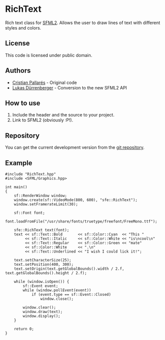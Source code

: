 ﻿RichText
========

Rich text class for [SFML2](https://github.com/LaurentGomila/SFML/). Allows the
user to draw lines of text with different styles and colors.

License
-------

This code is licensed under public domain.

Authors
-------

* [Cristian Pallarés](https://github.com/Skyrpex) - Original code
* [Lukas Dürrenberger](https://github.com/eXpl0it3r/) - Conversion to the new SFML2 API

How to use
----------

1. Include the header and the source to your project.
2. Link to SFML2 (obviously :P!).

Repository
----------

You can get the current development version from the [git repository](https://github.com/Skyrpex/RichText).

Example
-------

    #include "RichText.hpp"
    #include <SFML/Graphics.hpp>
     
    int main()
    {
        sf::RenderWindow window;
        window.create(sf::VideoMode(800, 600), "sfe::RichText");
        window.setFramerateLimit(30);

        sf::Font font;
        font.loadFromFile("/usr/share/fonts/truetype/freefont/FreeMono.ttf");

        sfe::RichText text(font);
        text << sf::Text::Bold       << sf::Color::Cyan  << "This "
             << sf::Text::Italic     << sf::Color::White << "is\ncool\n"
             << sf::Text::Regular    << sf::Color::Green << "mate"
             << sf::Color::White     << ".\n"
             << sf::Text::Underlined << "I wish I could lick it!";
     
        text.setCharacterSize(25);
        text.setPosition(400, 300);
        text.setOrigin(text.getGlobalBounds().width / 2.f, text.getGlobalBounds().height / 2.f);

        while (window.isOpen()) {
            sf::Event event;
            while (window.pollEvent(event))
                if (event.type == sf::Event::Closed)
                    window.close();

            window.clear();
            window.draw(text);
            window.display();
        }

        return 0;
    }